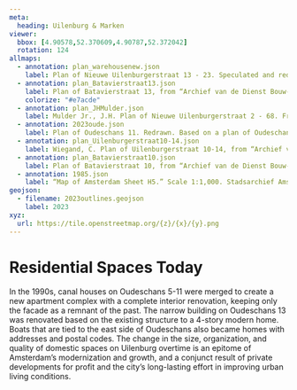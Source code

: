 ```yaml
---
meta:
  heading: Uilenburg & Marken
viewer:
  bbox: [4.90578,52.370609,4.90787,52.372042]
  rotation: 124
allmaps:
  - annotation: plan_warehousenew.json
    label: Plan of Nieuwe Uilenburgerstraat 13 - 23. Speculated and redrawn. Based on a plan of Nieuwe Uilenburgerstraat 15B, posted by Valerius Rentals. 2023.  
  - annotation: plan_Batavierstraat13.json
    label: Plan of Batavierstraat 13, from “Archief van de Dienst Bouw- en Woningtoezicht, bouwtekeningen gesloopte percelen.” Article 2842.
    colorize: "#e7acde"
  - annotation: plan_JHMulder.json
    label: Mulder Jr., J.H. Plan of Nieuwe Uilenburgerstraat 2 - 68. From Amsterdam, het mekka van de volkshuisvesting Sociale woningbouw 1909-1942 by Vladimir Stissi. Rotterdam, 010, 2007, pp.270-275.
  - annotation: 2023oude.json
    label: Plan of Oudeschans 11. Redrawn. Based on a plan of Oudeschans 7D, posed by Funda.
  - annotation: plan_Uilenburgerstraat10-14.json
    label: Wiegand, C. Plan of Uilenburgerstraat 10-14, from “Archief van de Rooimeesters, later Bouwopzichters.” Stadsarchief Amsterdam. 1874.
  - annotation: plan_Batavierstraat10.json
    label: Plan of Batavierstraat 10, from “Archief van de Dienst Bouw- en Woningtoezicht, bouwtekeningen gesloopte percelen.” Article 3013. Stadsarchief Amsterdam. 1878.
  - annotation: 1985.json
    label: “Map of Amsterdam Sheet H5.” Scale 1:1,000. Stadsarchief Amsterdam. Published by the Public Works Department and its legal successors, 1985.
geojson:
  - filename: 2023outlines.geojson
    label: 2023
xyz:
  url: https://tile.openstreetmap.org/{z}/{x}/{y}.png
---
```

# Residential Spaces Today
In the 1990s, canal houses on Oudeschans 5-11 were merged to create a new apartment complex with a complete interior renovation, keeping only the facade as a remnant of the past. The narrow building on Oudeschans 13 was renovated based on the existing structure to a 4-story modern home. Boats that are tied to the east side of Oudeschans also became homes with addresses and postal codes. The change in the size, organization, and quality of domestic spaces on Uilenburg overtime is an epitome of Amsterdam’s modernization and growth, and a conjunct result of private developments for profit and the city’s long-lasting effort in improving urban living conditions.
